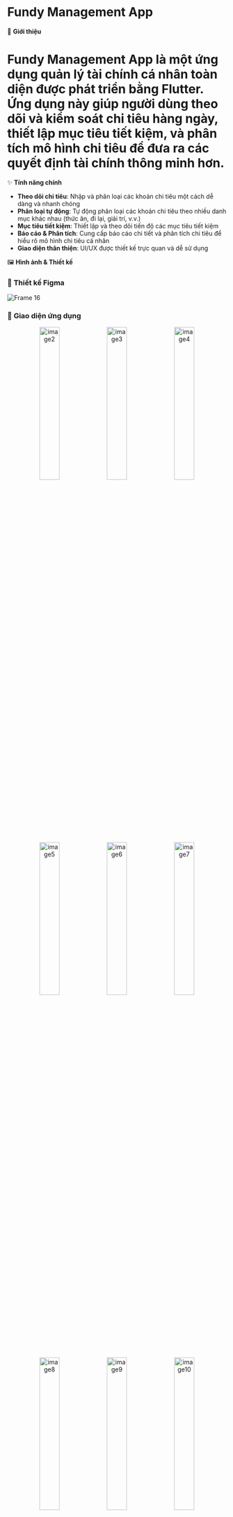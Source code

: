 

# Fundy Management App

📱 **Giới thiệu**

# Fundy Management App là một ứng dụng quản lý tài chính cá nhân toàn diện được phát triển bằng Flutter. Ứng dụng này giúp người dùng theo dõi và kiểm soát chi tiêu hàng ngày, thiết lập mục tiêu tiết kiệm, và phân tích mô hình chi tiêu để đưa ra các quyết định tài chính thông minh hơn.

✨ **Tính năng chính**
- **Theo dõi chi tiêu**: Nhập và phân loại các khoản chi tiêu một cách dễ dàng và nhanh chóng
- **Phân loại tự động**: Tự động phân loại các khoản chi tiêu theo nhiều danh mục khác nhau (thức ăn, đi lại, giải trí, v.v.)
- **Mục tiêu tiết kiệm**: Thiết lập và theo dõi tiến độ các mục tiêu tiết kiệm
- **Báo cáo & Phân tích**: Cung cấp báo cáo chi tiết và phân tích chi tiêu để hiểu rõ mô hình chi tiêu cá nhân
- **Giao diện thân thiện**: UI/UX được thiết kế trực quan và dễ sử dụng

🖼️ **Hình ảnh & Thiết kế**

### 📐 **Thiết kế Figma**
![Frame 16](https://github.com/user-attachments/assets/72393338-28a1-4cee-96ee-b4b3db249b55)

### 📱 **Giao diện ứng dụng**

<p align="center">
  <img src="https://github.com/user-attachments/assets/6487ec98-8081-4bb5-b414-c1093a19d40d" alt="image2" width="30%" />
  <img src="https://github.com/user-attachments/assets/66d1c808-9007-4ab0-8d1e-7ddd0bed97a1" alt="image3" width="30%" />
  <img src="https://github.com/user-attachments/assets/0bbe09e4-038b-479a-bcb0-1fa8eae2cde2" alt="image4" width="30%" />
</p>

<p align="center">
  <img src="https://github.com/user-attachments/assets/9650addc-a42d-4f61-89eb-a1205e949803" alt="image5" width="30%" />
  <img src="https://github.com/user-attachments/assets/319c18bf-a662-4878-9fac-47f5e6bb66f5" alt="image6" width="30%" />
  <img src="https://github.com/user-attachments/assets/5f0ec0d2-e1af-48e2-8b28-131749519ef3" alt="image7" width="30%" />
</p>

<p align="center">
  <img src="https://github.com/user-attachments/assets/ba0cf300-c598-4f3b-a14b-9f412e883a91" alt="image8" width="30%" />
  <img src="https://github.com/user-attachments/assets/ac3776ac-ec47-41c5-adac-3924990e07ff" alt="image9" width="30%" />
  <img src="https://github.com/user-attachments/assets/dbc49987-f073-445e-bdad-573aad4ed5aa" alt="image10" width="30%" />
</p>

<p align="center">
  <img src="https://github.com/user-attachments/assets/4f6dc5e6-3d82-47c7-812c-2eb72cf0dd22" alt="image11" width="30%" />
  <img src="https://github.com/user-attachments/assets/672b45ab-f93e-4c44-8da5-31784aacee72" alt="image12" width="30%" />
  <img src="https://github.com/user-attachments/assets/0645e82b-1795-435b-87f6-47329ac43fdd" alt="image13" width="30%" />
</p>

<p align="center">
  <img src="https://github.com/user-attachments/assets/f914657e-8977-484e-b91f-260f0efa42e3" alt="image14" width="30%" />
  <img src="https://github.com/user-attachments/assets/7e5cf5ed-6221-4f38-b3bc-af2d4e0fc55f" alt="image15" width="30%" />
  <img src="https://github.com/user-attachments/assets/df363423-8dd5-49ea-b6c4-0e40038b4209" alt="image16" width="30%" />
</p>

<p align="center">
  <img src="https://github.com/user-attachments/assets/d038ea1a-01da-4b5b-8d2b-2e96ba1380c6" alt="image17" width="30%" />
  <img src="https://github.com/user-attachments/assets/24ed74a2-8cc1-4ee3-8781-bef49bad3daa" alt="image18" width="30%" />
  <img src="https://github.com/user-attachments/assets/350f9c58-00de-44a5-a7b8-c6e1d1ad489a" alt="image19" width="30%" />
</p>

<p align="center">
  <img src="https://github.com/user-attachments/assets/fe3acb51-a6eb-4cb9-8b2c-8d8d6e47b47c" alt="image20" width="30%" />
</p>

🛠️ **Công nghệ sử dụng**
- **Framework**: Flutter
- **Ngôn ngữ**: Dart
- **State Management**: Provider
- **Cơ sở dữ liệu**: SQLite / Hive
- **UI Components**: Material Design
- **Charts & Graphs**: fl_chart
- **Localization**: flutter_localizations

📲 **Hướng dẫn cài đặt**
1.Cài đặt từ file APK:
Tải file APK: Download APK

2. **Cài đặt từ mã nguồn**:
   - Đảm bảo bạn đã cài đặt Flutter SDK
   - Clone repository:  
    git clone https://github.com/Tinhdang-AI/myself_money.git
   - Di chuyển vào thư mục dự án:  
    cd fundy_management_app
   - Cài đặt các dependencies:  
    flutter pub get
   - Chạy ứng dụng:  
    flutter run

🧩 Kiến trúc ứng dụng

Ứng dụng được xây dựng theo mô hình MVVM (Model-View-ViewModel) với cấu trúc thư mục như sau:

  lib/  
  ├── models/          # Mô hình dữ liệu  
  ├── views/           # Giao diện người dùng  
  ├── viewmodels/      # Xử lý logic nghiệp vụ  
  ├── services/        # Các dịch vụ (DB, API, ...)  
  ├── utils/           # Tiện ích và hằng số  
  └── main.dart        # Điểm khởi đầu ứng dụng  
